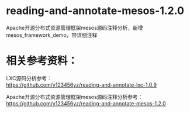 # reading-and-annotate-mesos-1.2.0
Apache开源分布式资源管理框架mesos源码注释分析，新增mesos_framework_demo，带详细注释

相关参考资料：  
===================================        
  
LXC源码分析参考：    
https://github.com/y123456yz/reading-and-annotate-lxc-1.0.9
    
Apache开源分布式资源管理框架mesos源码注释分析参考：  
https://github.com/y123456yz/reading-and-annotate-mesos-1.2.0    

